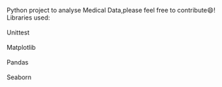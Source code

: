 <p>Python project to analyse Medical Data,please feel free to contribute😄!
<br>Libraries used:</br>
<br>Unittest</br>
<br>Matplotlib</br>
<br>Pandas</br>
<br>Seaborn</br>
</p>

